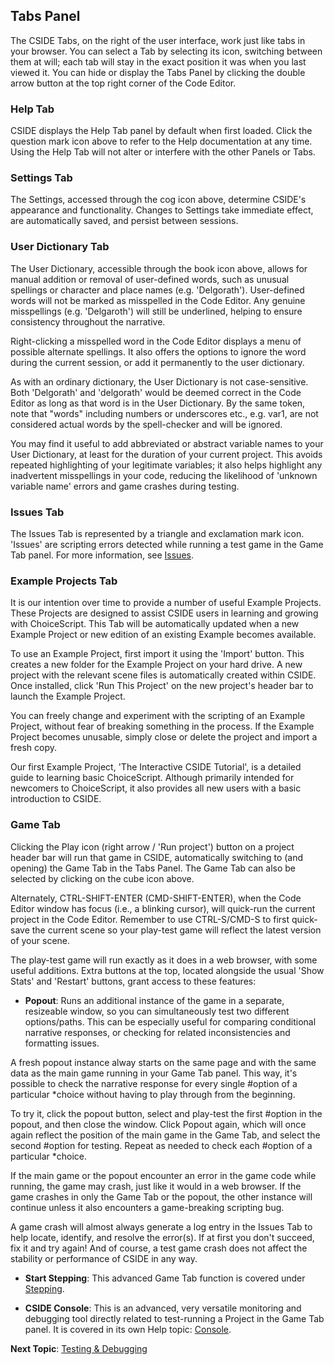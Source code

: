## Tabs Panel

The CSIDE Tabs, on the right of the user interface, work just like tabs in your browser. You can select a Tab by selecting its icon, switching between them at will; each tab will stay in the exact position it was when you last viewed it. You can hide or display the Tabs Panel by clicking the double arrow button at the top right corner of the Code Editor.


### Help Tab

CSIDE displays the Help Tab panel by default when first loaded. Click the question mark icon above to refer to the Help documentation at any time. Using the Help Tab will not alter or interfere with the other Panels or Tabs.


### Settings Tab

The Settings, accessed through the cog icon above, determine CSIDE's appearance and functionality. Changes to Settings take immediate effect, are automatically saved, and persist between sessions.


### User Dictionary Tab

The User Dictionary, accessible through the book icon above, allows for manual addition or removal of user-defined words, such as unusual spellings or character and place names (e.g. 'Delgorath'). User-defined words will not be marked as misspelled in the Code Editor. Any genuine misspellings (e.g. 'Delgaroth') will still be underlined, helping to ensure consistency throughout the narrative.

Right-clicking a misspelled word in the Code Editor displays a menu of possible alternate spellings. It also offers the options to ignore the word during the current session, or add it permanently to the user dictionary.

As with an ordinary dictionary, the User Dictionary is not case-sensitive. Both 'Delgorath' and 'delgorath' would be deemed correct in the Code Editor as long as that word is in the User Dictionary. By the same token, note that "words" including numbers or underscores etc., e.g. var1, are not considered actual words by the spell-checker and will be ignored.

You may find it useful to add abbreviated or abstract variable names to your User Dictionary, at least for the duration of your current project. This avoids repeated highlighting of your legitimate variables; it also helps highlight any inadvertent misspellings in your code, reducing the likelihood of 'unknown variable name' errors and game crashes during testing.


### Issues Tab

The Issues Tab is represented by a triangle and exclamation mark icon. 'Issues' are scripting errors detected while running a test game in the Game Tab panel. For more information, see [Issues](topics/issues.md "Issues").


### Example Projects Tab

It is our intention over time to provide a number of useful Example Projects. These Projects are designed to assist CSIDE users in learning and growing with ChoiceScript. This Tab will be automatically updated when a new Example Project or new edition of an existing Example becomes available.

To use an Example Project, first import it using the 'Import' button. This creates a new folder for the Example Project on your hard drive. A new project with the relevant scene files is automatically created within CSIDE. Once installed, click 'Run This Project' on the new project's header bar to launch the Example Project.

You can freely change and experiment with the scripting of an Example Project, without fear of breaking something in the process. If the Example Project becomes unusable, simply close or delete the project and import a fresh copy.

Our first Example Project, 'The Interactive CSIDE Tutorial', is a detailed guide to learning basic ChoiceScript. Although primarily intended for newcomers to ChoiceScript, it also provides all new users with a basic introduction to CSIDE.


### Game Tab

Clicking the Play icon (right arrow / 'Run project') button on a project header bar will run that game in CSIDE, automatically switching to (and opening) the Game Tab in the Tabs Panel. The Game Tab can also be selected by clicking on the cube icon above.

Alternately, CTRL-SHIFT-ENTER (CMD-SHIFT-ENTER), when the Code Editor window has focus (i.e., a blinking cursor), will quick-run the current project in the Code Editor. Remember to use CTRL-S/CMD-S to first quick-save the current scene so your play-test game will reflect the latest version of your scene.

The play-test game will run exactly as it does in a web browser, with some useful additions. Extra buttons at the top, located alongside the usual 'Show Stats' and 'Restart' buttons, grant access to these features:


- **Popout**: Runs an additional instance of the game in a separate, resizeable window, so you can simultaneously test two different options/paths. This can be especially useful for comparing conditional narrative responses, or checking for related inconsistencies and formatting issues.

A fresh popout instance alway starts on the same page and with the same data as the main game running in your Game Tab panel. This way, it's possible to check the narrative response for every single #option of a particular *choice without having to play through from the beginning.

To try it, click the popout button, select and play-test the first #option in the popout, and then close the window. Click Popout again, which will once again reflect the position of the main game in the Game Tab, and select the second #option for testing. Repeat as needed to check each #option of a particular \*choice.

If the main game or the popout encounter an error in the game code while running, the game may crash, just like it would in a web browser. If the game crashes in only the Game Tab or the popout, the other instance will continue unless it also encounters a game-breaking scripting bug.

A game crash will almost always generate a log entry in the Issues Tab to help locate, identify, and resolve the error(s). If at first you don't succeed, fix it and try again! And of course, a test game crash does not affect the stability or performance of CSIDE in any way.


- **Start Stepping**: This advanced Game Tab function is covered under [Stepping](topics/stepping.md "Stepping").


- **CSIDE Console**:  This is an advanced, very versatile monitoring and debugging tool directly related to test-running a Project in the Game Tab panel. It is covered in its own Help topic: [Console](topics/console.md "Console").


**Next Topic**: [Testing & Debugging](topics/testing-and-debugging.md "Testing & Debugging")
